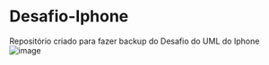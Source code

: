 # Desafio-Iphone
Repositório criado para fazer backup do Desafio do UML do Iphone
![image](https://github.com/Lucascam4rgo/Desafio-Iphone/assets/91917025/4a28aa20-397c-4c39-bdee-c49ee3ac868c)
